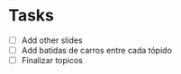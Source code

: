 # Tasks

- [ ] Add other slides
- [ ] Add batidas de carros entre cada tópido
- [ ] Finalizar topicos